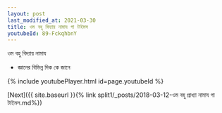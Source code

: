```yaml
---
layout: post
last_modified_at: 2021-03-30
title: ওম বহু বিদ্যায় নামায গা টাইমস
youtubeId: 89-FckqhbnY
---
```

 
 
 ওম বহু বিদ্যায় নামায  
 
 -  জ্ঞানের বিভিন্ন দিক কে জানে 
 
  
 
  
 
 
 
 
 
 


{% include youtubePlayer.html id=page.youtubeId %}
 
[Next]({{ site.baseurl }}{% link  split1/_posts/2018-03-12-ওম বহু প্রাধ্যা নামায গা টাইমস.md%})
 
